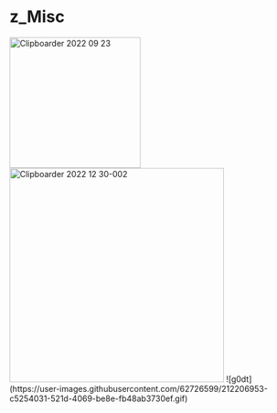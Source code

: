 # z_Misc
<img width="229" alt="Clipboarder 2022 09 23" src="https://user-images.githubusercontent.com/62726599/191878489-f926455d-6119-4d5f-b884-0c0626bf3012.png">
<img width="375" alt="Clipboarder 2022 12 30-002" src="https://user-images.githubusercontent.com/62726599/210062526-61479276-1ac2-415c-839f-1bb58c550db5.png">
![g0dt](https://user-images.githubusercontent.com/62726599/212206953-c5254031-521d-4069-be8e-fb48ab3730ef.gif)
